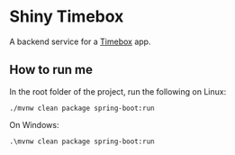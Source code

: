 # Shiny Timebox

A backend service for a [Timebox]() app.


## How to run me

In the root folder of the project, run the following on Linux:

```
./mvnw clean package spring-boot:run
```

On Windows:

```
.\mvnw clean package spring-boot:run
```